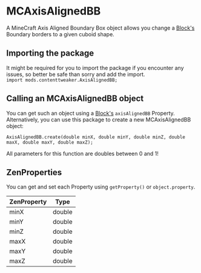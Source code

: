 # MCAxisAlignedBB

A MineCraft Axis Aligned Boundary Box object allows you change a [Block's](/Mods/ContentTweaker/Vanilla/Creatable_Content/Block/) Boundary borders to a given cuboid shape.


## Importing the package
It might be required for you to import the package if you encounter any issues, so better be safe than sorry and add the import.  
`import mods.contenttweaker.AxisAlignedBB;` 

## Calling an MCAxisAlignedBB object
You can get such an object using a [Block's](/Mods/ContentTweaker/Vanilla/Creatable_Content/Block/) `axisAlignedBB` Property.  
Alternatively, you can use this package to create a new MCAxisAlignedBB object:
```zenscript
AxisAlignedBB.create(double minX, double minY, double minZ, double maxX, double maxY, double maxZ);
```
All parameters for this function are doubles between 0 and 1!

## ZenProperties
You can get and set each Property using `getProperty()` or `object.property`.

| ZenProperty | Type   |
|-------------|--------|
| minX        | double |
| minY        | double |
| minZ        | double |
| maxX        | double |
| maxY        | double |
| maxZ        | double |
